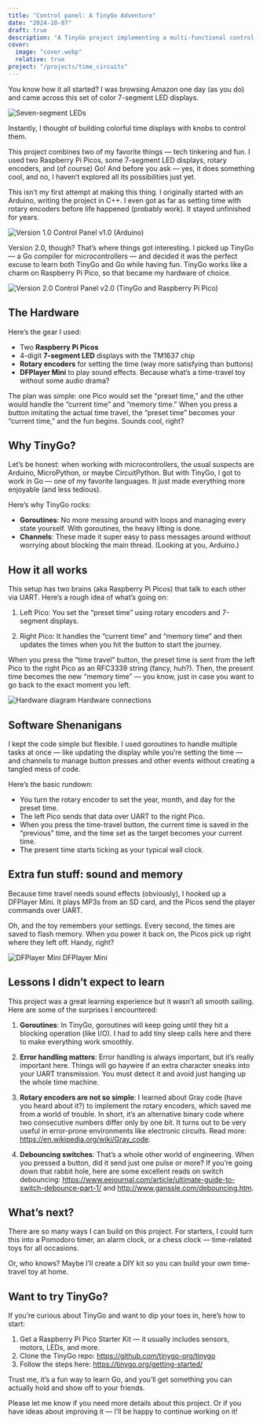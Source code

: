 ```yaml
---
title: "Control panel: A TinyGo Adventure"
date: "2024-10-07"
draft: true
description: "A TinyGo project implementing a multi-functional control panel for time travel"
cover:
  image: "cover.webp"
  relative: true
project: "/projects/time_circuits"
---
```


You know how it all started? I was browsing Amazon one day (as you do) and came across this set of color 7-segment LED displays.

![Seven-segment LEDs](seven-segment-leds.webp)

Instantly, I thought of building colorful time displays with knobs to control them.

This project combines two of my favorite things — tech tinkering and fun. I used two Raspberry Pi Picos, some 7-segment LED displays, rotary encoders, and (of course) Go! And before you ask — yes, it does something cool, and no, I haven’t explored all its possibilities just yet.

This isn’t my first attempt at making this thing. I originally started with an Arduino, writing the project in C++. I even got as far as setting time with rotary encoders before life happened (probably work). It stayed unfinished for years.

![Version 1.0](version1.webp)
Control Panel v1.0 (Arduino)

Version 2.0, though? That’s where things got interesting. I picked up TinyGo — a Go compiler for microcontrollers — and decided it was the perfect excuse to learn both TinyGo and Go while having fun. TinyGo works like a charm on Raspberry Pi Pico, so that became my hardware of choice.

![Version 2.0](version2.webp)
Control Panel v2.0 (TinyGo and Raspberry Pi Pico)

## The Hardware

Here’s the gear I used:

- Two **Raspberry Pi Picos**
- 4-digit **7-segment LED** displays with the TM1637 chip
- **Rotary encoders** for setting the time (way more satisfying than buttons)
- **DFPlayer Mini** to play sound effects. Because what’s a time-travel toy without some audio drama?

The plan was simple: one Pico would set the “preset time,” and the other would handle the “current time” and “memory time.” When you press a button imitating the actual time travel, the “preset time” becomes your “current time,” and the fun begins. Sounds cool, right?

## Why TinyGo?

Let’s be honest: when working with microcontrollers, the usual suspects are Arduino, MicroPython, or maybe CircuitPython. But with TinyGo, I got to work in Go — one of my favorite languages. It just made everything more enjoyable (and less tedious).

Here’s why TinyGo rocks:

- **Goroutines**: No more messing around with loops and managing every state yourself. With goroutines, the heavy lifting is done.
- **Channels**: These made it super easy to pass messages around without worrying about blocking the main thread. (Looking at you, Arduino.)


## How it all works

This setup has two brains (aka Raspberry Pi Picos) that talk to each other via UART. Here’s a rough idea of what’s going on:

1. Left Pico: You set the “preset time” using rotary encoders and 7-segment displays.

1. Right Pico: It handles the “current time” and “memory time” and then updates the times when you hit the button to start the journey.

When you press the “time travel” button, the preset time is sent from the left Pico to the right Pico as an RFC3339 string (fancy, huh?). Then, the present time becomes the new “memory time” — you know, just in case you want to go back to the exact moment you left.

![Hardware diagram](breadboard.webp)
Hardware connections

## Software Shenanigans

I kept the code simple but flexible. I used goroutines to handle multiple tasks at once — like updating the display while you’re setting the time — and channels to manage button presses and other events without creating a tangled mess of code.

Here’s the basic rundown:

- You turn the rotary encoder to set the year, month, and day for the preset time.
- The left Pico sends that data over UART to the right Pico.
- When you press the time-travel button, the current time is saved in the “previous” time, and the time set as the target becomes your current time.
- The present time starts ticking as your typical wall clock.

## Extra fun stuff: sound and memory

Because time travel needs sound effects (obviously), I hooked up a DFPlayer Mini. It plays MP3s from an SD card, and the Picos send the player commands over UART.

Oh, and the toy remembers your settings. Every second, the times are saved to flash memory. When you power it back on, the Picos pick up right where they left off. Handy, right?

![DFPlayer Mini](dfplayer.webp)
DFPlayer Mini

## Lessons I didn’t expect to learn

This project was a great learning experience but it wasn’t all smooth sailing. Here are some of the surprises I encountered:

1. **Goroutines**: In TinyGo, goroutines will keep going until they hit a blocking operation (like I/O). I had to add tiny sleep calls here and there to make everything work smoothly.

1. **Error handling matters**: Error handling is always important, but it’s really important here. Things will go haywire if an extra character sneaks into your UART transmission. You must detect it and avoid just hanging up the whole time machine.

1. **Rotary encoders are not so simple**: I learned about Gray code (have you heard about it?) to implement the rotary encoders, which saved me from a world of trouble. In short, it’s an alternative binary code where two consecutive numbers differ only by one bit. It turns out to be very useful in error-prone environments like electronic circuits. Read more: https://en.wikipedia.org/wiki/Gray_code.

1. **Debouncing switches**: That’s a whole other world of engineering. When you pressed a button, did it send just one pulse or more? If you’re going down that rabbit hole, here are some excellent reads on switch debouncing: https://www.eejournal.com/article/ultimate-guide-to-switch-debounce-part-1/ and http://www.ganssle.com/debouncing.htm.

## What’s next?

There are so many ways I can build on this project. For starters, I could turn this into a Pomodoro timer, an alarm clock, or a chess clock — time-related toys for all occasions.

Or, who knows? Maybe I’ll create a DIY kit so you can build your own time-travel toy at home.

## Want to try TinyGo?

If you’re curious about TinyGo and want to dip your toes in, here’s how to start:

1. Get a Raspberry Pi Pico Starter Kit — it usually includes sensors, motors, LEDs, and more.
1. Clone the TinyGo repo: https://github.com/tinygo-org/tinygo
1. Follow the steps here: https://tinygo.org/getting-started/

Trust me, it’s a fun way to learn Go, and you’ll get something you can actually hold and show off to your friends.

Please let me know if you need more details about this project. Or if you have ideas about improving it — I’ll be happy to continue working on it!
